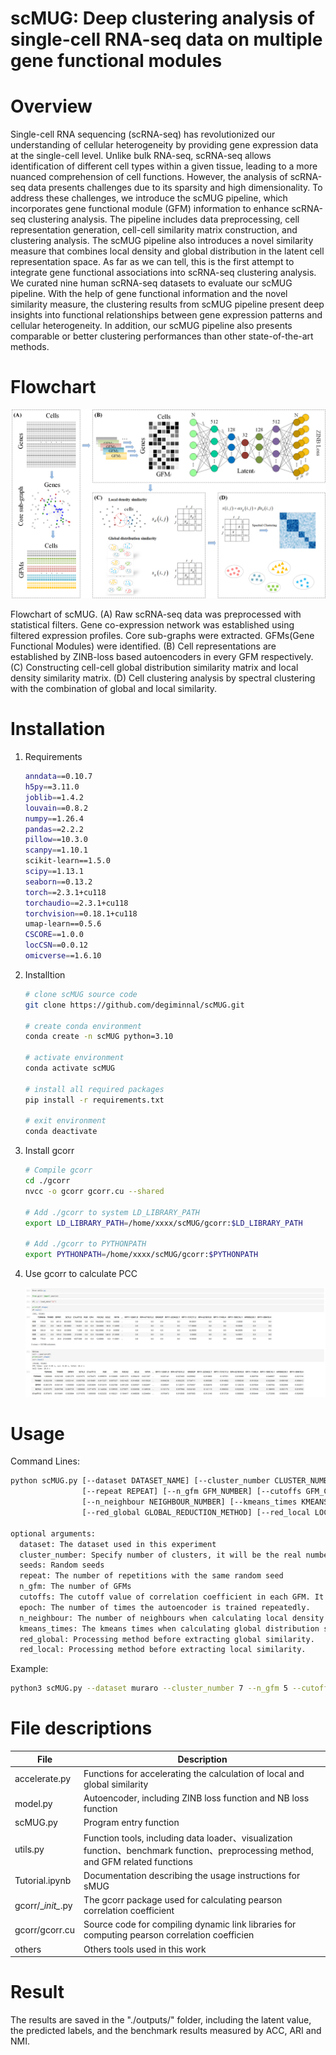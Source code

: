 # scMUG: Deep clustering analysis of single-cell RNA-seq data on multiple gene functional modules



# Overview

Single-cell RNA sequencing (scRNA-seq) has revolutionized our understanding of cellular heterogeneity by providing gene expression data at the single-cell level. Unlike bulk RNA-seq, scRNA-seq allows identification of different cell types within a given tissue, leading to a more nuanced comprehension of cell functions. However, the analysis of scRNA-seq data presents challenges due to its sparsity and high dimensionality. To address these challenges, we introduce the scMUG pipeline, which incorporates gene functional module (GFM) information to enhance scRNA-seq clustering analysis. The pipeline includes data preprocessing, cell representation generation, cell-cell similarity matrix construction, and clustering analysis. The scMUG pipeline also introduces a novel similarity measure that combines local density and global distribution in the latent cell representation space. As far as we can tell, this is the first attempt to integrate gene functional associations into scRNA-seq clustering analysis. We curated nine human scRNA-seq datasets to evaluate our scMUG pipeline. With the help of gene functional information and the novel similarity measure, the clustering results from scMUG pipeline present deep insights into functional relationships between gene expression patterns and cellular heterogeneity. In addition, our scMUG pipeline also presents comparable or better clustering performances than other state-of-the-art methods. 

# Flowchart 

![pipeline](./images/pipeline.png) 

Flowchart of scMUG. (A) Raw scRNA-seq data was preprocessed with statistical filters. Gene co-expression network was established using filtered expression profiles. Core sub-graphs were extracted. GFMs(Gene Functional Modules) were identified. (B) Cell representations are established by ZINB-loss based autoencoders in every GFM respectively. (C) Constructing cell-cell global distribution similarity matrix and local density similarity matrix. (D) Cell clustering analysis by spectral clustering with the combination of global and local similarity.

# Installation

1. Requirements

   ```bash
   anndata==0.10.7
   h5py==3.11.0
   joblib==1.4.2
   louvain==0.8.2
   numpy==1.26.4
   pandas==2.2.2
   pillow==10.3.0
   scanpy==1.10.1
   scikit-learn==1.5.0
   scipy==1.13.1
   seaborn==0.13.2
   torch==2.3.1+cu118
   torchaudio==2.3.1+cu118
   torchvision==0.18.1+cu118
   umap-learn==0.5.6
   CSCORE==1.0.0
   locCSN==0.0.12
   omicverse==1.6.10
   ```

2. Installtion

   ```bash
   # clone scMUG source code
   git clone https://github.com/degiminnal/scMUG.git
   
   # create conda environment
   conda create -n scMUG python=3.10
   
   # activate environment
   conda activate scMUG
   
   # install all required packages
   pip install -r requirements.txt
   
   # exit environment
   conda deactivate
   ```

3. Install gcorr

   ```bash
   # Compile gcorr
   cd ./gcorr 
   nvcc -o gcorr gcorr.cu --shared
   
   # Add ./gcorr to system LD_LIBRARY_PATH
   export LD_LIBRARY_PATH=/home/xxxx/scMUG/gcorr:$LD_LIBRARY_PATH
   
   # Add ./gcorr to PYTHONPATH
   export PYTHONPATH=/home/xxxx/scMUG/gcorr:$PYTHONPATH
   ```

4. Use gcorr to calculate PCC

   ![gcorr](./gcorr/corr.png)

# Usage

Command Lines:

```bash
python scMUG.py [--dataset DATASET_NAME] [--cluster_number CLUSTER_NUMBER] [--seeds SEEDS]
				[--repeat REPEAT] [--n_gfm GFM_NUMBER] [--cutoffs GFM_CUTOFFS] [--epoch EPOCH]
				[--n_neighbour NEIGHBOUR_NUMBER] [--kmeans_times KMEANS_TIMES] 
				[--red_global GLOBAL_REDUCTION_METHOD] [--red_local LOCAL_REDUCTION_METHOD]
				
optional arguments:
  dataset: The dataset used in this experiment
  cluster_number: Specify number of clusters, it will be the real number of clusters if not specified.
  seeds: Random seeds
  repeat: The number of repetitions with the same random seed
  n_gfm: The number of GFMs
  cutoffs: The cutoff value of correlation coefficient in each GFM. It should be pre-calculated.
  epoch: The number of times the autoencoder is trained repeatedly.
  n_neighbour: The number of neighbours when calculating local density similarity.
  kmeans_times: The kmeans times when calculating global distribution similarity.
  red_global: Processing method before extracting global similarity.
  red_local: Processing method before extracting local similarity.
```

Example:

```bash
python3 scMUG.py --dataset muraro --cluster_number 7 --n_gfm 5 --cutoffs 0.14,0.14,0.15,0.14,0.14 --seeds 1111,2222,3333,4444,5555,6666,7777,8888,9999,10000
```

# File descriptions

| File              | Description                                                  |
| ----------------- | ------------------------------------------------------------ |
| accelerate.py     | Functions for accelerating the calculation of local and global similarity |
| model.py          | Autoencoder, including ZINB loss function and NB loss function |
| scMUG.py          | Program entry function                                       |
| utils.py          | Function tools, including data loader、visualization function、benchmark function、preprocessing method, and GFM related functions |
| Tutorial.ipynb | Documentation describing the usage instructions for sMUG |
| gcorr/\__init\__.py | The gcorr package used for calculating pearson correlation coefficient |
| gcorr/gcorr.cu | Source code for compiling dynamic link libraries for computing pearson correlation coefficien |
| others | Others tools used in this work |

# Result

The results are saved in the "./outputs/" folder, including the latent value, the predicted labels, and the benchmark results measured by ACC, ARI and NMI.

